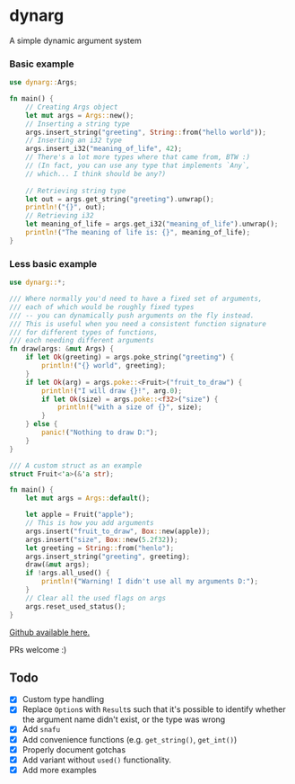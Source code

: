 # dynarg

A simple dynamic argument system

### Basic example
```rust
use dynarg::Args;

fn main() {
    // Creating Args object
    let mut args = Args::new();
    // Inserting a string type
    args.insert_string("greeting", String::from("hello world"));
    // Inserting an i32 type
    args.insert_i32("meaning_of_life", 42);
    // There's a lot more types where that came from, BTW :)
    // (In fact, you can use any type that implements `Any`,
    // which... I think should be any?)
    
    // Retrieving string type
    let out = args.get_string("greeting").unwrap();
    println!("{}", out);
    // Retrieving i32
    let meaning_of_life = args.get_i32("meaning_of_life").unwrap();
    println!("The meaning of life is: {}", meaning_of_life);
}
```

### Less basic example

```rust
use dynarg::*;

/// Where normally you'd need to have a fixed set of arguments,
/// each of which would be roughly fixed types
/// -- you can dynamically push arguments on the fly instead.
/// This is useful when you need a consistent function signature
/// for different types of functions,
/// each needing different arguments
fn draw(args: &mut Args) {
    if let Ok(greeting) = args.poke_string("greeting") {
        println!("{} world", greeting);
    }
    if let Ok(arg) = args.poke::<Fruit>("fruit_to_draw") {
        println!("I will draw {}!", arg.0);
        if let Ok(size) = args.poke::<f32>("size") {
            println!("with a size of {}", size);
        }
    } else {
        panic!("Nothing to draw D:");
    }
}

/// A custom struct as an example
struct Fruit<'a>(&'a str);

fn main() {
    let mut args = Args::default();

    let apple = Fruit("apple");
    // This is how you add arguments
    args.insert("fruit_to_draw", Box::new(apple));
    args.insert("size", Box::new(5.2f32));
    let greeting = String::from("henlo");
    args.insert_string("greeting", greeting);
    draw(&mut args);
    if !args.all_used() {
        println!("Warning! I didn't use all my arguments D:");
    }
    // Clear all the used flags on args
    args.reset_used_status();
}
```

[Github available here.](https://github.com/alxpettit/dynarg)

PRs welcome :)

## Todo

- [x] Custom type handling
- [x] Replace `Option`s with `Result`s such that it's possible to identify whether the argument name didn't exist, or the type was wrong
- [x] Add `snafu`
- [x] Add convenience functions (e.g. `get_string()`, `get_int()`)
- [x] Properly document gotchas
- [x] Add variant without `used()` functionality.
- [x] Add more examples
